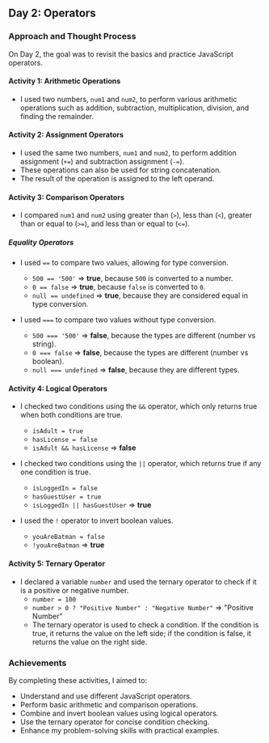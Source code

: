## Day 2: Operators

### Approach and Thought Process

On Day 2, the goal was to revisit the basics and practice JavaScript operators.

#### Activity 1: Arithmetic Operations

- I used two numbers, `num1` and `num2`, to perform various arithmetic operations such as addition, subtraction, multiplication, division, and finding the remainder.

#### Activity 2: Assignment Operators

- I used the same two numbers, `num1` and `num2`, to perform addition assignment (`+=`) and subtraction assignment (`-=`).
- These operations can also be used for string concatenation.
- The result of the operation is assigned to the left operand.

#### Activity 3: Comparison Operators

- I compared `num1` and `num2` using greater than (`>`), less than (`<`), greater than or equal to (`>=`), and less than or equal to (`<=`).

##### Equality Operators

- I used `==` to compare two values, allowing for type conversion.
  - `500 == '500'` => **true**, because `500` is converted to a number.
  - `0 == false` => **true**, because `false` is converted to `0`.
  - `null == undefined` => **true**, because they are considered equal in type conversion.

- I used `===` to compare two values without type conversion.
  - `500 === '500'` => **false**, because the types are different (number vs string).
  - `0 === false` => **false**, because the types are different (number vs boolean).
  - `null === undefined` => **false**, because they are different types.

#### Activity 4: Logical Operators

- I checked two conditions using the `&&` operator, which only returns true when both conditions are true.
  - `isAdult = true`
  - `hasLicense = false`
  - `isAdult && hasLicense` => **false**

- I checked two conditions using the `||` operator, which returns true if any one condition is true.
  - `isLoggedIn = false`
  - `hasGuestUser = true`
  - `isLoggedIn || hasGuestUser` => **true**

- I used the `!` operator to invert boolean values.
  - `youAreBatman = false`
  - `!youAreBatman` => **true**

#### Activity 5: Ternary Operator

- I declared a variable `number` and used the ternary operator to check if it is a positive or negative number.
  - `number = 100`
  - `number > 0 ? "Positive Number" : "Negative Number"` => "Positive Number"
  - The ternary operator is used to check a condition. If the condition is true, it returns the value on the left side; if the condition is false, it returns the value on the right side.

### Achievements

By completing these activities, I aimed to:

- Understand and use different JavaScript operators.
- Perform basic arithmetic and comparison operations.
- Combine and invert boolean values using logical operators.
- Use the ternary operator for concise condition checking.
- Enhance my problem-solving skills with practical examples.
